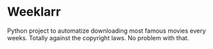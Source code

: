 # Weeklarr
Python project to automatize downloading most famous movies every weeks. Totally against the copyright laws. No problem with that.
